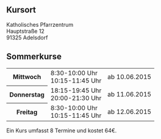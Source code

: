 ## Kursort

Katholisches Pfarrzentrum  
Hauptstraße 12  
91325 Adelsdorf

## Sommerkurse

<table>
<tr><th>Mittwoch</th><td>8:30-10:00 Uhr<br />10:15-11:45 Uhr</td><td>ab 10.06.2015</td></tr>
<tr><th>Donnerstag</th><td>18:15-19:45 Uhr<br />20:00-21:30 Uhr</td><td>ab 11.06.2015</td></tr>
<tr><th>Freitag</th><td>8:30-10:00 Uhr<br />10:15-11:45 Uhr</td><td>ab 12.06.2015</td></tr>
</table>

Ein Kurs umfasst 8 Termine und kostet 64€.
